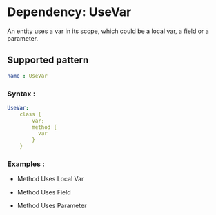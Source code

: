 # Dependency: UseVar
An entity uses a var in its scope, which could be a local var, a field or a parameter.
## Supported pattern
```yaml
name : UseVar
```
### Syntax : 
```yaml
UseVar:
    class {
        var;
        method {
          var
        }
    }
```
### Examples : 
- Method Uses Local Var

- Method Uses Field

- Method Uses Parameter